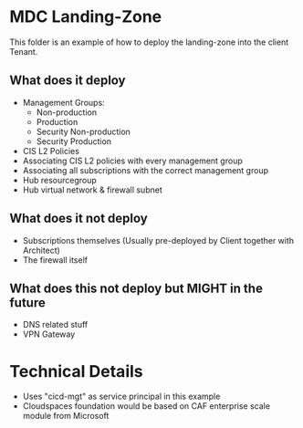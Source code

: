 # MDC Landing-Zone
This folder is an example of how to deploy the landing-zone into the client Tenant.

## What does it deploy
- Management Groups:
    - Non-production
    - Production
    - Security Non-production
    - Security Production
- CIS L2 Policies
- Associating CIS L2 policies with every management group
- Associating all subscriptions with the correct management group
- Hub resourcegroup
- Hub virtual network & firewall subnet

## What does it not deploy
- Subscriptions themselves (Usually pre-deployed by Client together with Architect)
- The firewall itself

## What does this not deploy but MIGHT in the future
- DNS related stuff
- VPN Gateway

# Technical Details
- Uses "cicd-mgt" as service principal in this example
- Cloudspaces foundation would be based on CAF enterprise scale module from Microsoft
